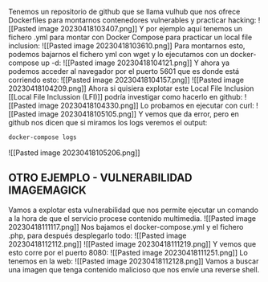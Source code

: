 Tenemos un repositorio de github que se llama vulhub que nos ofrece Dockerfiles para montarnos contenedores vulnerables y practicar hacking:
![[Pasted image 20230418103407.png]]
Y por ejemplo aquí tenemos un fichero .yml para montar con Docker Compose para practicar un local file inclusion:
![[Pasted image 20230418103610.png]]
Para montarnos esto, podemos bajarnos el fichero yml con wget y lo ejecutamos con un docker-compose up -d:
![[Pasted image 20230418104121.png]]
Y ahora ya podemos acceder al navegador por el puerto 5601 que es donde está corriendo esto:
![[Pasted image 20230418104157.png]]
![[Pasted image 20230418104209.png]]
Ahora si quisiera explotar este Local File Inclusion [[Local File Inclussion (LFI)]] podría investigar como hacerlo en github:
![[Pasted image 20230418104330.png]]
Lo probamos en ejecutar con curl:
![[Pasted image 20230418105105.png]]
Y vemos que da error, pero en github nos dicen que si miramos los logs veremos el output:
```bash
docker-compose logs
```
![[Pasted image 20230418105206.png]]
## OTRO EJEMPLO - VULNERABILIDAD IMAGEMAGICK
Vamos a explotar esta vulnerabilidad que nos permite ejecutar un comando a la hora de que el servicio procese contenido multimedia. 
![[Pasted image 20230418111117.png]]
Nos bajamos el docker-compose.yml y el fichero .php, para después desplegarlo todo:
![[Pasted image 20230418112112.png]]
![[Pasted image 20230418111219.png]]
Y vemos que esto corre por el puerto 8080:
![[Pasted image 20230418111251.png]]
Lo tenemos en la web:
![[Pasted image 20230418112128.png]]
Vamos a buscar una imagen que tenga contenido malicioso que nos envíe una reverse shell. 